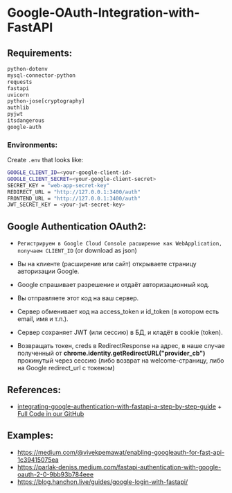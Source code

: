 # Google-OAuth-Integration-with-FastAPI

## Requirements:

```bash
python-dotenv
mysql-connector-python
requests
fastapi
uvicorn
python-jose[cryptography]
authlib
pyjwt
itsdangerous
google-auth
```



### Environments:

Create `.env` that looks like:
```bash
GOOGLE_CLIENT_ID=<your-google-client-id>
GOOGLE_CLIENT_SECRET=<your-google-client-secret>
SECRET_KEY = "web-app-secret-key"
REDIRECT_URL = "http://127.0.0.1:3400/auth"
FRONTEND_URL = "http://127.0.0.1:3400/auth"
JWT_SECRET_KEY = <your-jwt-secret-key>
```


## Google Authentication OAuth2:

* `Регистрируем в Google Cloud Console расширение как WebApplication, получаем CLIENT_ID` (or download as json)

* Вы на клиенте (расширение или сайт) открываете страницу авторизации Google.

* Google спрашивает разрешение и отдаёт авторизационный код.

* Вы отправляете этот код на ваш сервер.

* Сервер обменивает код на access_token и id_token (в котором есть email, имя и т.п.).

* Сервер сохраняет JWT (или сессию) в БД, и кладёт в cookie (token).

* Возвращать токен, creds в RedirectResponse на адрес, в наше случае полученный от **chrome.identity.getRedirectURL("provider_cb")** прокинутый через сессию (либо возврат на welcome-страницу, либо на Google redirect_url с токеном)


## References:

* [integrating-google-authentication-with-fastapi-a-step-by-step-guide](https://blog.futuresmart.ai/integrating-google-authentication-with-fastapi-a-step-by-step-guide) + [Full Code in our GitHub](https://github.com/PradipNichite/FutureSmart-AI-Blog/tree/main/Google%20OAuth%20Integration%20with%20FastAPI)


## Examples:

* https://medium.com/@vivekpemawat/enabling-googleauth-for-fast-api-1c39415075ea
* https://parlak-deniss.medium.com/fastapi-authentication-with-google-oauth-2-0-9bb93b784eee
* https://blog.hanchon.live/guides/google-login-with-fastapi/
